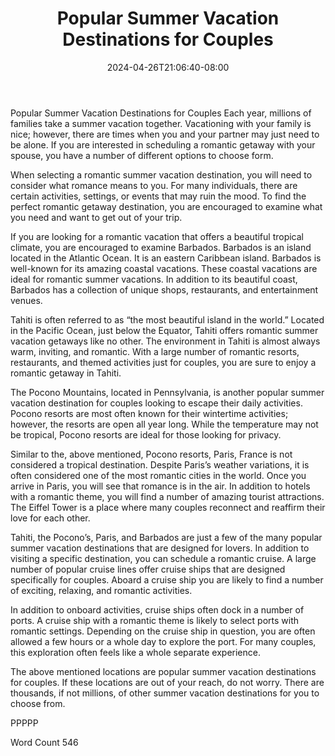 ﻿---
title: "Popular Summer Vacation Destinations for Couples"
date: 2024-04-26T21:06:40-08:00
description: "Summer Vacations Tips for Web Success"
featured_image: "/images/Summer Vacations.jpg"
tags: ["Summer Vacations"]
---

Popular Summer Vacation Destinations for Couples
Each year, millions of families take a summer vacation together.  Vacationing with your family is nice; however, there are times when you and your partner may just need to be alone.  If you are interested in scheduling a romantic getaway with your spouse, you have a number of different options to choose form.  

When selecting a romantic summer vacation destination, you will need to consider what romance means to you.  For many individuals, there are certain activities, settings, or events that may ruin the mood. To find the perfect romantic getaway destination, you are encouraged to examine what you need and want to get out of your trip.  

If you are looking for a romantic vacation that offers a beautiful tropical climate, you are encouraged to examine Barbados.  Barbados is an island located in the Atlantic Ocean. It is an eastern Caribbean island.  Barbados is well-known for its amazing coastal vacations.  These coastal vacations are ideal for romantic summer vacations.  In addition to its beautiful coast, Barbados has a collection of unique shops, restaurants, and entertainment venues.  

Tahiti is often referred to as “the most beautiful island in the world.”  Located in the Pacific Ocean, just below the Equator, Tahiti offers romantic summer vacation getaways like no other.  The environment in Tahiti is almost always warm, inviting, and romantic.  With a large number of romantic resorts, restaurants, and themed activities just for couples, you are sure to enjoy a romantic getaway in Tahiti.  

The Pocono Mountains, located in Pennsylvania, is another popular summer vacation destination for couples looking to escape their daily activities.  Pocono resorts are most often known for their wintertime activities; however, the resorts are open all year long.  While the temperature may not be tropical, Pocono resorts are ideal for those looking for privacy.  

Similar to the, above mentioned, Pocono resorts, Paris, France is not considered a tropical destination.  Despite Paris’s weather variations, it is often considered one of the most romantic cities in the world.  Once you arrive in Paris, you will see that romance is in the air.  In addition to hotels with a romantic theme, you will find a number of amazing tourist attractions.  The Eiffel Tower is a place where many couples reconnect and reaffirm their love for each other.  

Tahiti, the Pocono’s, Paris, and Barbados are just a few of the many popular summer vacation destinations that are designed for lovers.  In addition to visiting a specific destination, you can schedule a romantic cruise.  A large number of popular cruise lines offer cruise ships that are designed specifically for couples.  Aboard a cruise ship you are likely to find a number of exciting, relaxing, and romantic activities.  

In addition to onboard activities, cruise ships often dock in a number of ports.  A cruise ship with a romantic theme is likely to select ports with romantic settings. Depending on the cruise ship in question, you are often allowed a few hours or a whole day to explore the port.  For many couples, this exploration often feels like a whole separate experience. 

The above mentioned locations are popular summer vacation destinations for couples.  If these locations are out of your reach, do not worry.  There are thousands, if not millions, of other summer vacation destinations for you to choose from.  

PPPPP

Word Count 546


